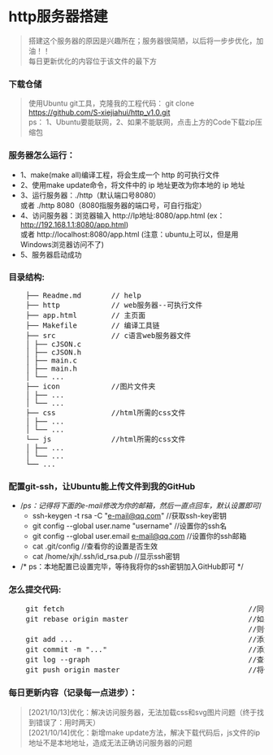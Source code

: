 # http服务器搭建
>搭建这个服务器的原因是兴趣所在；服务器很简陋，以后将一步步优化，加油！！<br>
>每日更新优化的内容位于该文件的最下方<br>
### 下载仓储
>使用Ubuntu git工具，克隆我的工程代码：
>git clone https://github.com/S-xiejiahui/http_v1.0.git <br>
>ps： 1、Ubuntu要能联网，2、如果不能联网，点击上方的Code下载zip压缩包
### 服务器怎么运行：
* 1、make(make all)编译工程，将会生成一个 http 的可执行文件
* 2、使用make update命令，将文件中的 ip 地址更改为你本地的 ip 地址
* 3、运行服务器：./http（默认端口号8080）<br>
    或者 ./http 8080（8080指服务器的端口号，可自行指定）
* 4、访问服务器：浏览器输入 http://Ip地址:8080/app.html (ex：http://192.168.1.1:8080/app.html) <br>
    或者 http://localhost:8080/app.html (注意：ubuntu上可以，但是用Windows浏览器访问不了)
* 5、服务器启动成功
### 目录结构:
<pre>
    ├── Readme.md       // help
    ├── http            // web服务器--可执行文件
    ├── app.html        // 主页面
    ├── Makefile        // 编译工具链
    ├── src             // c语言web服务器文件
    │ ├── cJSON.c
    │ ├── cJSON.h
    │ ├── main.c
    │ ├── main.h
    │ └── ...
    ├── icon            //图片文件夹
    │ ├── ...
    │ └── ...
    ├── css             //html所需的css文件
    │ ├── ...
    │ └── ...
    └── js              //html所需的css文件
    │ ├── ...
    │ └── ...
    └── ...
</pre>
### 配置git-ssh，让Ubuntu能上传文件到我的GitHub
* /*ps：记得将下面的e-mail修改为你的邮箱，然后一直点回车，默认设置即可*/
    * ssh-keygen -t rsa -C "e-mail@qq.com"                //获取ssh-key密钥
    * git config --global user.name "username"            //设置你的ssh名
    * git config --global user.email e-mail@qq.com        //设置你的ssh邮箱
    * cat .git/config                                     //查看你的设置是否生效
    * cat /home/xjh/.ssh/id_rsa.pub                       //显示ssh密钥
* /* ps：本地配置已设置完毕，等待我将你的ssh密钥加入GitHub即可 */
### 怎么提交代码:
<pre>
    git fetch                                           //同步远端服务器内容到本地分支
    git rebase origin master                            //如果有打印信息，说明你本地代码落后，GitHub上的代码
                                                        //则使用这条命令，同步
    git add ...                                         //添加修改的文件
    git commit -m "..."                                 //添加修改此次文件的备注
    git log --graph                                     //查看修改历史
    git push origin master                              //将修改的文件，推送到GitHub
</pre>
### 每日更新内容（记录每一点进步）：
>[2021/10/13]优化：解决访问服务器，无法加载css和svg图片问题（终于找到错误了：用时两天）<br>
>[2021/10/14]优化：新增make update方法，解决下载代码后，js文件的ip地址不是本地地址，造成无法正确访问服务器的问题<br>
